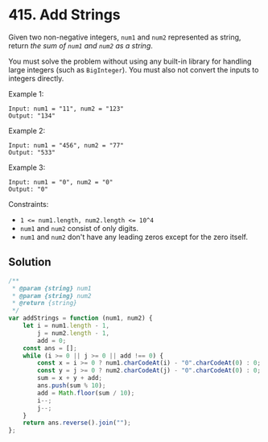 # 415. Add Strings

Given two non-negative integers, `num1` and `num2` represented as string, return _the sum of `num1` and `num2` as a string_.

You must solve the problem without using any built-in library for handling large integers (such as `BigInteger`). You must also not convert the inputs to integers directly.

Example 1:

```
Input: num1 = "11", num2 = "123"
Output: "134"
```

Example 2:

```
Input: num1 = "456", num2 = "77"
Output: "533"
```

Example 3:

```
Input: num1 = "0", num2 = "0"
Output: "0"
```

Constraints:

-   `1 <= num1.length, num2.length <= 10^4`
-   `num1` and `num2` consist of only digits.
-   `num1` and `num2` don't have any leading zeros except for the zero itself.

## Solution

```javascript
/**
 * @param {string} num1
 * @param {string} num2
 * @return {string}
 */
var addStrings = function (num1, num2) {
    let i = num1.length - 1,
        j = num2.length - 1,
        add = 0;
    const ans = [];
    while (i >= 0 || j >= 0 || add !== 0) {
        const x = i >= 0 ? num1.charCodeAt(i) - "0".charCodeAt(0) : 0;
        const y = j >= 0 ? num2.charCodeAt(j) - "0".charCodeAt(0) : 0;
        sum = x + y + add;
        ans.push(sum % 10);
        add = Math.floor(sum / 10);
        i--;
        j--;
    }
    return ans.reverse().join("");
};
```
